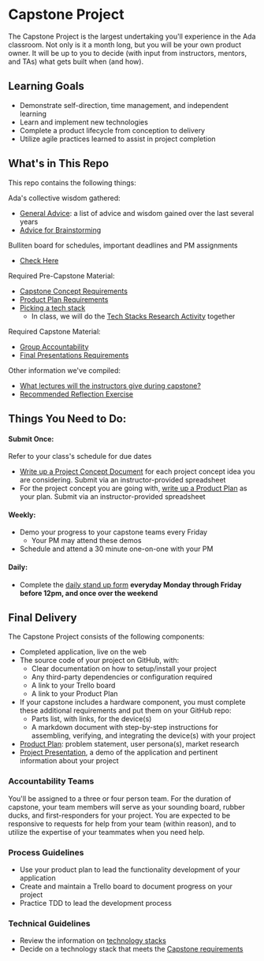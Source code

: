 # Capstone Project
The Capstone Project is the largest undertaking you'll experience in the Ada classroom. Not only is it a month long, but you will be your own product owner. It will be up to you to decide (with input from instructors, mentors, and TAs) what gets built when (and how).

## Learning Goals
- Demonstrate self-direction, time management, and independent learning
- Learn and implement new technologies
- Complete a product lifecycle from conception to delivery
- Utilize agile practices learned to assist in project completion

## What's in This Repo

This repo contains the following things:

Ada's collective wisdom gathered:
- [General Advice](advice.md): a list of advice and wisdom gained over the last several years
- [Advice for Brainstorming](brainstorming.md)

Bulliten board for schedules, important deadlines and PM assignments
- [Check Here](bulliten-board.md)

Required Pre-Capstone Material:
- [Capstone Concept Requirements](concept.md)
- [Product Plan Requirements](product-plan.md)
- [Picking a tech stack](tech-stacks.md)
  - In class, we will do the [Tech Stacks Research Activity](tech-stack-research.md) together

Required Capstone Material:
- [Group Accountability](groups.md)
- [Final Presentations Requirements](presentation.md)

Other information we've compiled:
- [What lectures will the instructors give during capstone?](lectures.md)
- [Recommended Reflection Exercise](reflections.md)


## Things You Need to Do:

#### Submit Once:
Refer to your class's schedule for due dates
- [Write up a Project Concept Document](concept.md) for each project concept idea you are considering. Submit via an instructor-provided spreadsheet
- For the project concept you are going with, [write up a Product Plan](product-plan.md) as your plan. Submit via an instructor-provided spreadsheet

#### Weekly:
- Demo your progress to your capstone teams every Friday
  - Your PM may attend these demos
- Schedule and attend a 30 minute one-on-one with your PM

#### Daily:
- Complete the [daily stand up form]() __everyday Monday through Friday before 12pm, and once over the weekend__

## Final Delivery
The Capstone Project consists of the following components:
- Completed application, live on the web
- The source code of your project on GitHub, with:
  - Clear documentation on how to setup/install your project
  - Any third-party dependencies or configuration required
  - A link to your Trello board
  - A link to your Product Plan
- If your capstone includes a hardware component, you must complete these additional requirements and put them on your GitHub repo:
  - Parts list, with links, for the device(s)
  - A markdown document with step-by-step instructions for assembling, verifying, and integrating the device(s) with your project
- [Product Plan](product-plan.md): problem statement, user persona(s), market research
- [Project Presentation](presentation.md), a demo of the application and pertinent information about your project

### Accountability Teams
You'll be assigned to a three or four person team. For the duration of capstone, your team members will serve as your sounding board, rubber ducks, and first-responders for your project. You are expected to be responsive to requests for help from your team (within reason), and to utilize the expertise of your teammates when you need help.

### Process Guidelines
- Use your product plan to lead the functionality development of your application
- Create and maintain a Trello board to document progress on your project
- Practice TDD to lead the development process

### Technical Guidelines
- Review the information on [technology stacks](tech-stacks.md)
- Decide on a technology stack that meets the [Capstone requirements](tech-stacks.md#capstone-requirements)
